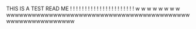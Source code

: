 THIS IS A TEST READ ME
                                     !                                              !
                                     !                                              !
                                     !                                              !
                                     !                                              ! 
                                     !                                              !
                                     !                                              ! 
                                     !                                              !
                                     !                                              !
                                     !                                              !
                                     !                                              !
                                     !                                              !
                        w                                                                       w
                          w                                                                   w
                            w                                                               w
                              w                                                           w                                               wwwwwwwwwwwwwwwwwwwwwwwwwwwwwwwwwwwwwwwwwwwwwwwwwwwwwwwwwww
